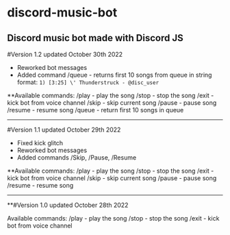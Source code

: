 # discord-music-bot
Discord music bot made with Discord JS
--------------------------------------
#Version 1.2
updated October 30th 2022

- Reworked bot messages
- Added command /queue - returns first 10 songs from queue in string format: ```1) [3:25] \' Thunderstruck - @disc_user```

**Available commands:
  /play - play the song
  /stop - stop the song
  /exit - kick bot from voice channel
  /skip - skip current song
  /pause - pause song
  /resume - resume song
  /queue - return first 10 songs in queue

--------------------------------------
#Version 1.1
updated October 29th 2022

- Fixed kick glitch
- Reworked bot messages
- Added commands /Skip, /Pause, /Resume

**Available commands:
  /play - play the song
  /stop - stop the song
  /exit - kick bot from voice channel
  /skip - skip current song
  /pause - pause song
  /resume - resume song

--------------------------------------
**#Version 1.0
updated October 28th 2022

Available commands: 
  /play - play the song
  /stop - stop the song
  /exit - kick bot from voice channel
 
